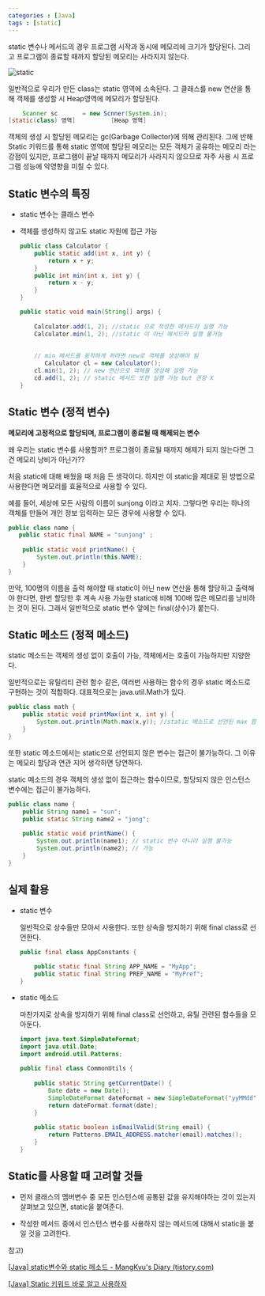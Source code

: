```yaml
---
categories : [Java]
tags : [static]
---
```




static 변수나 메서드의 경우 프로그램 시작과 동시에 메모리에 크기가 할당된다. 그리고 프로그램이 종료할 때까지 할당된 메모리는 사라지지 않는다.

![static](https://img1.daumcdn.net/thumb/R1280x0/?scode=mtistory2&fname=https%3A%2F%2Ft1.daumcdn.net%2Fcfile%2Ftistory%2F99AAAC405CEC82C032)

일반적으로 우리가 만든 class는 static 영역에 소속된다. 그 클래스를 new 연산을 통해 객체를 생성할 시 Heap영역에 메모리가 할당된다. 

```java
    Scanner sc       = new Scnner(System.in);
[static(class) 영역]          [Heap 영역]
```

객체의 생성 시 할당된 메모리는 gc(Garbage Collector)에 의해 관리된다. 그에 반해 Static 키워드를 통해 static 영역에 할당된 메모리는 모든 객체가 공유하는 메모리 라는 강점이 있지만, 프로그램이 끝날 때까지 메모리가 사라지지 않으므로 자주 사용 시 프로그램 성능에 악영향을 미칠 수 있다.



## Static 변수의 특징

- static 변수는 클래스 변수

- 객체를 생성하지 않고도 static 자원에 접근 가능

  ```java
  public class Calculator {
      public static add(int x, int y) {
          return x + y;
      }
      public int min(int x, int y) {
          return x - y;
      }
  }
  
  public static void main(String[] args) {
      
      Calculator.add(1, 2); //static 으로 작성한 메서드라 실행 가능
      Calculator.min(1, 2); //static 이 아닌 메서드라 실행 불가능
     
      
      // min 메서드를 동작하게 하려면 new로 객체를 생성해야 됨
         Calculator cl = new Calculator();
      cl.min(1, 2); // new 연산으로 객체를 생성해 실행 가능
      cd.add(1, 2); // static 메서드 또한 실행 가능 but 권장 X
  }
  ```

  

  

## Static 변수 (정적 변수)

**메모리에 고정적으로 할당되며, 프로그램이 종료될 때 해제되는 변수**

왜 우리는 static 변수를 사용할까? 프로그램이 종료될 때까지 해제가 되지 않는다면 그건 메모리 낭비가 아닌가??

처음 static에 대해 배웠을 때 처음 든 생각이다. 하지만 이 static을 제대로 된 방법으로 사용한다면 메모리를 효율적으로 사용할 수 있다.

예를 들어, 세상에 모든 사람의 이름이 sunjong 이라고 치자. 그렇다면 우리는 하나의 객체를 만들어 개인 정보 입력하는 모든 경우에 사용할 수 있다.

```java
public class name {
   public static final NAME = "sunjong" ;
    
    public static void printName() {
        System.out.println(this.NAME);
    }
}
```

만약, 100명의 이름을 출력 해야할 때 static이 아닌 new 연산을 통해 할당하고 출력해야 한다면, 한번 할당한 후 계속 사용 가능한 static에 비해 100배 많은 메모리를 낭비하는 것이 된다. 그래서 일반적으로 static 변수 앞에는 final(상수)가 붙는다.

## Static 메소드 (정적 메소드)

static 메소드는 객체의 생성 없이 호출이 가능, 객체에서는 호출이 가능하지만 지양한다.

일반적으로는 유틸리티 관련 함수 같은, 여러번 사용하는 함수의 경우 static 메소드로 구현하는 것이 적합하다. 대표적으로는 java.util.Math가 있다.

```java
public class math {
    public static void printMax(int x, int y) {
        System.out.println(Math.max(x,y)); //static 메소드로 선언된 max 함수의 경우 초기화 없이 사용 가능
    }
}
```

또한 static 메소드에서는 static으로 선언되지 않은 변수는 접근이 불가능하다. 그 이유는 메모리 할당과 연관 지어 생각하면 당연하다.

static 메소드의 경우 객체의 생성 없이 접근하는 함수이므로, 할당되지 않은 인스턴스 변수에는 접근이 불가능하다.

```java
public class name {
    public String name1 = "sun";
    public static String name2 = "jong";
    
    public static void printName() {
        System.out.println(name1); // static 변수 아니라 실행 불가능
        System.out.println(name2); // 가능
    }
}
```



## 실제 활용

- static 변수

  일반적으로 상수들만 모아서 사용한다. 또한 상속을 방지하기 위해 final class로 선언한다.

  ```java
  public final class AppConstants {
      
      public static final String APP_NAME = "MyApp";
      public static final String PREF_NAME = "MyPref";
  }
  ```
  
  
  
- static 메소드

  마찬가지로 상속을 방지하기 위해 final class로 선언하고, 유틸 관련된 함수들을 모아둔다.

  ```java
  import java.text.SimpleDateFormat;
  import java.util.Date;
  import android.util.Patterns;
   
  public final class CommonUtils {
   
      public static String getCurrentDate() {
          Date date = new Date();
          SimpleDateFormat dateFormat = new SimpleDateFormat("yyMMdd");
          return dateFormat.format(date);
      }
       
      public static boolean isEmailValid(String email) {
          return Patterns.EMAIL_ADDRESS.matcher(email).matches();
      }
  }
  ```
  



## Static를 사용할 때 고려할 것들

- 먼저 클래스의 멤버변수 중 모든 인스턴스에 공통된 값을 유지해야하는 것이 있는지 살펴보고 있으면, static을 붙여준다. 

- 작성한 메서드 중에서 인스턴스 변수를 사용하지 않는 메서드에 대해서 static을 붙일 것을 고려한다.

  

참고) 

[[Java\] static변수와 static 메소드 - MangKyu's Diary (tistory.com)](https://mangkyu.tistory.com/47)

[[Java] Static 키워드 바로 알고 사용하자](https://vaert.tistory.com/101)

